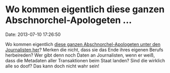 Wo kommen eigentlich diese ganzen Abschnorchel-Apologeten \...
==============================================================

Date: 2013-07-10 17:26:50

Wo kommen eigentlich [diese ganzen Abschnorchel-Apologeten unter den
Journalisten
her](http://www.zeit.de/politik/ausland/2013-07/abhoerskandal-snowden-freiheit-datenschutz)?
Merken die nicht, dass sie das Ende ihres eigenen Berufs herbeireden?
Wer gibt denn noch Daten an Journalisten, wenn er weiß, dass die
Metadaten aller Transaktionen beim Staat landen? Sind die wirklich alle
so doof? Das kann doch nicht wahr sein!

